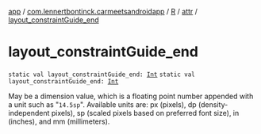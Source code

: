 [app](../../../index.md) / [com.lennertbontinck.carmeetsandroidapp](../../index.md) / [R](../index.md) / [attr](index.md) / [layout_constraintGuide_end](./layout_constraint-guide_end.md)

# layout_constraintGuide_end

`static val layout_constraintGuide_end: `[`Int`](https://kotlinlang.org/api/latest/jvm/stdlib/kotlin/-int/index.html)
`static val layout_constraintGuide_end: `[`Int`](https://kotlinlang.org/api/latest/jvm/stdlib/kotlin/-int/index.html)

May be a dimension value, which is a floating point number appended with a unit such as "`14.5sp`". Available units are: px (pixels), dp (density-independent pixels), sp (scaled pixels based on preferred font size), in (inches), and mm (millimeters).

